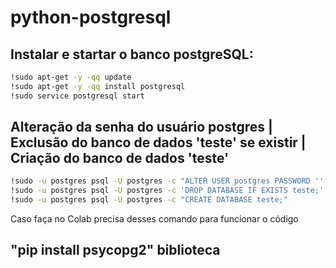 # python-postgresql

## Instalar e startar o banco postgreSQL:
```bash
!sudo apt-get -y -qq update
!sudo apt-get -y -qq install postgresql
!sudo service postgresql start
```
## Alteração da senha do usuário postgres | Exclusão do banco de dados 'teste' se existir | Criação do banco de dados 'teste'
```bash
!sudo -u postgres psql -U postgres -c "ALTER USER postgres PASSWORD '';"
!sudo -u postgres psql -U postgres -c 'DROP DATABASE IF EXISTS teste;'
!sudo -u postgres psql -U postgres -c "CREATE DATABASE teste;"
```

Caso faça no Colab precisa desses comando para funcionar o código

## "pip install psycopg2" biblioteca
